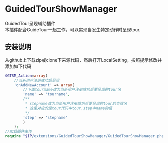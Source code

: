 # GuidedTourShowManager
GuidedTour呈现辅助插件  
本插件配合GuideTour一起工作，可以实现当发生特定动作时呈现tour.  

## 安装说明  
从github上下载zip或clone下来源代码，然后打开LocalSetting，按照提示修改并添加如下代码  
```php
$GTSM_Action=array(
    //当新用户注册成功后呈现
    'onAddNewAccount' => array(
        //下面tourmame改为当新用户注册成功后要呈现的tour名
        'name' => 'tourname',
        /**
         * stepname改为当新用户注册成功后要呈现的tour的步骤名
         * 这里对应的是tour代码中tour.step中name的值
         */
        'step' => 'stepname'
        )
    );
//加载插件主体
require "$IP/extensions/GuidedTourShowManager/GuidedTourShowManager.php";
```
